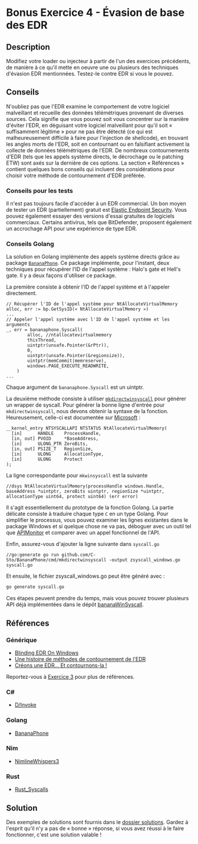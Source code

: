 # Bonus Exercice 4 - Évasion de base des EDR

## Description

Modifiez votre loader ou injecteur à partir de l'un des exercices précédents, de manière à ce qu'il mette en oeuvre une ou plusieurs des techniques d'évasion EDR mentionnées. Testez-le contre EDR si vous le pouvez.

## Conseils

N'oubliez pas que l'EDR examine le comportement de votre logiciel malveillant et recueille des données télémétriques provenant de diverses sources. Cela signifie que vous pouvez soit vous concentrer sur la manière d'éviter l'EDR, en déguisant votre logiciel malveillant pour qu'il soit « suffisamment légitime » pour ne pas être détecté (ce qui est malheureusement difficile à faire pour l'injection de shellcode), en trouvant les angles morts de l'EDR, soit en contournant ou en falsifiant activement la collecte de données télémétriques de l'EDR. De nombreux contournements d'EDR (tels que les appels système directs, le décrochage ou le patching ETW) sont axés sur la dernière de ces options. La section « Références » contient quelques bons conseils qui incluent des considérations pour choisir votre méthode de contournement d'EDR préférée.

### Conseils pour les tests

Il n'est pas toujours facile d'accéder à un EDR commercial. Un bon moyen de tester un EDR (partiellement) gratuit est [Elastic Endpoint Security](https://www.elastic.co/security/endpoint-security/). Vous pouvez également essayer des versions d'essai gratuites de logiciels commerciaux. Certains antivirus, tels que BitDefender, proposent également un accrochage API pour une expérience de type EDR.

### Conseils Golang

La solution en Golang implémente des appels système directs grâce au package [`BananaPhone`](https://github.com/C-Sto/BananaPhone). Ce package implémente, pour l'instant, deux techniques pour récupérer l'ID de l'appel système : Halo's gate et Hell's gate. Il y a deux façons d'utiliser ce package.

La première consiste à obtenir l'ID de l'appel système et à l'appeler directement.

```
// Récupérer l'ID de l'appel système pour NtAllocateVirtualMemory
alloc, err := bp.GetSysID(« NtAllocateVirtualMemory »)
...
// Appeler l'appel système avec l'ID de l'appel système et les arguments
_, err = bananaphone.Syscall(
        alloc, //ntallocatevirtualmemory
        thisThread,
        uintptr(unsafe.Pointer(&rPtr)),
        0,
        uintptr(unsafe.Pointer(&regionsize)),
        uintptr(memCommit|memreserve),
		windows.PAGE_EXECUTE_READWRITE,
    )
...
```

Chaque argument de `bananaphone.Syscall` est un uintptr.

La deuxième méthode consiste à utiliser [`mkdirectwinsyscall`](https://github.com/C-Sto/BananaPhone/tree/master/cmd/mkdirectwinsyscall) pour générer un wrapper de syscall.
Pour générer la bonne ligne d'entrée pour `mkdirectwinsyscall`, nous devons obtenir la syntaxe de la fonction. Heureusement, celle-ci est documentée sur [Microsoft](https://docs.microsoft.com/en-us/windows-hardware/drivers/ddi/ntifs/nf-ntifs-ntallocatevirtualmemory) :

```
__kernel_entry NTSYSCALLAPI NTSTATUS NtAllocateVirtualMemory(
  [in]      HANDLE    ProcessHandle,
  [in, out] PVOID     *BaseAddress,
  [in]      ULONG_PTR ZeroBits,
  [in, out] PSIZE_T   RegionSize,
  [in]      ULONG     AllocationType,
  [in]      ULONG     Protect
);
```

La ligne correspondante pour `mkwinsyscall` est la suivante

```
//dsys NtAllocateVirtualMemory(processHandle windows.Handle, baseAddress *uintptr, zeroBits uintptr, regionSize *uintptr, allocationType uint64, protect uint64) (err error)
```

Il s'agit essentiellement du prototype de la fonction Golang.
La partie délicate consiste à traduire chaque type `C` en un type Golang. Pour simplifier le processus, vous pouvez examiner les lignes existantes dans le package Windows et si quelque chose ne va pas, déboguer avec un outil tel que [APIMonitor](https://apimonitor.com/) et comparer avec un appel fonctionnel de l'API.

Enfin, assurez-vous d'ajouter la ligne suivante dans `syscall.go`

```
//go:generate go run github.com/C-Sto/BananaPhone/cmd/mkdirectwinsyscall -output zsyscall_windows.go syscall.go
```

Et ensuite, le fichier zsyscall_windows.go peut être généré avec :

```bash
go generate syscall.go
```

Ces étapes peuvent prendre du temps, mais vous pouvez trouver plusieurs API déjà implémentées dans le dépôt [bananaWinSyscall](https://github.com/nodauf/bananaWinSyscall).

## Références

### Générique

- [Blinding EDR On Windows](https://synzack.github.io/Blinding-EDR-On-Windows/)
- [Une histoire de méthodes de contournement de l'EDR](https://s3cur3th1ssh1t.github.io/A-tale-of-EDR-bypass-methods/)
- [Créons une EDR... Et contournons-la !](https://ethicalchaos.dev/2020/05/27/lets-create-an-edr-and-bypass-it-part-1/)

Reportez-vous à [Exercice 3](../Exercice%203%20-%20Basic%20AV%20Evasion/) pour plus de références.


### C#

- [D/Invoke](https://github.com/TheWover/DInvoke)

### Golang

- [BananaPhone](https://github.com/C-Sto/BananaPhone)

### Nim

- [NimlineWhispers3](https://github.com/klezVirus/NimlineWhispers3)

### Rust

- [Rust_Syscalls](https://github.com/janoglezcampos/rust_syscalls)

## Solution

Des exemples de solutions sont fournis dans le [dossier solutions](solutions/). Gardez à l'esprit qu'il n'y a pas de « bonne » réponse, si vous avez réussi à le faire fonctionner, c'est une solution valable ! 
